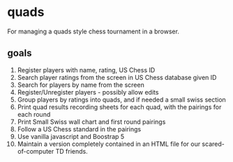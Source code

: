 # quads
For managing a quads style chess tournament in a browser.

## goals
1. Register players with name, rating, US Chess ID
2. Search player ratings from the screen in US Chess database given ID
3. Search for players by name from the screen
4. Register/Unregister players - possibly allow edits
5. Group players by ratings into quads, and if needed a small swiss section
6. Print quad results recording sheets for each quad, with the pairings for each round
7. Print Small Swiss wall chart and first round pairings
8. Follow a US Chess standard in the pairings
9. Use vanilla javascript and Boostrap 5
10. Maintain a version completely contained in an HTML file for our scared-of-computer TD friends.
